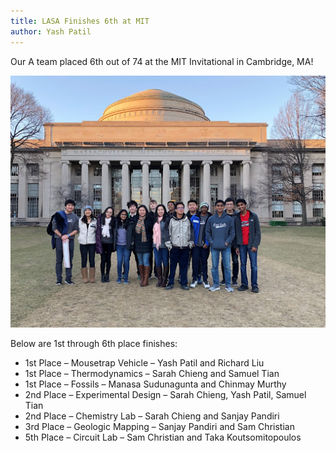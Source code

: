 ```yaml
---
title: LASA Finishes 6th at MIT
author: Yash Patil
---
```


Our A team placed 6th out of 74 at the MIT Invitational in Cambridge, MA!

![](assets/img/mit_team_2019.jpg)

Below are 1st through 6th place finishes:

* 1st Place – Mousetrap Vehicle – Yash Patil and Richard Liu
* 1st Place – Thermodynamics – Sarah Chieng and Samuel Tian
* 1st Place – Fossils – Manasa Sudunagunta and Chinmay Murthy
* 2nd Place – Experimental Design – Sarah Chieng, Yash Patil, Samuel Tian
* 2nd Place – Chemistry Lab – Sarah Chieng and Sanjay Pandiri
* 3rd Place – Geologic Mapping – Sanjay Pandiri and Sam Christian
* 5th Place – Circuit Lab – Sam Christian and Taka Koutsomitopoulos
